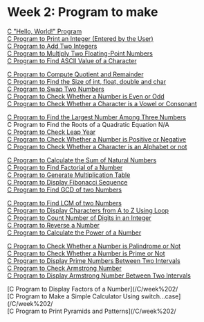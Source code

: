 # Week 2: Program to make

[C "Hello, World!" Program](/C/week%202/HelloWorld.c) <br>
[C Program to Print an Integer (Entered by the User)](/C/week%202/EnteredInt.c) <br>
[C Program to Add Two Integers](/C/week%202/AddTwoInts.c) <br>
[C Program to Multiply Two Floating-Point Numbers](/C/week%202/MultiFloat.c) <br>
[C Program to Find ASCII Value of a Character](/C/week%202/FindASCII.c) <br>

[C Program to Compute Quotient and Remainder](/C/week%202/QuotRemain.c) <br>
[C Program to Find the Size of int, float, double and char](/C/week%202/sizeof.c) <br>
[C Program to Swap Two Numbers](/C/week%202/swap.c) <br>
[C Program to Check Whether a Number is Even or Odd](/C/week%202/EvenOdd.c) <br>
[C Program to Check Whether a Character is a Vowel or Consonant](/C/week%202/Vowel.c) <br>

[C Program to Find the Largest Number Among Three Numbers](/C/week%202/largerint.c) <br>
C Program to Find the Roots of a Quadratic Equation N/A <br>
[C Program to Check Leap Year](/C/week%202/leapyear.c) <br>
[C Program to Check Whether a Number is Positive or Negative](/C/week%202/NegOrPos.c) <br>
[C Program to Check Whether a Character is an Alphabet or not](/C/week%202/isAlpha.c) <br>

[C Program to Calculate the Sum of Natural Numbers](/C/week%202/NaturalNumbers.c) <br>
[C Program to Find Factorial of a Number](/C/week%202/Factorial.c) <br>
[C Program to Generate Multiplication Table](/C/week%202/TimesTable.c) <br>
[C Program to Display Fibonacci Sequence](/C/week%202/Fibonacci.c) <br>
[C Program to Find GCD of two Numbers](/C/week%202/GCD.c) <br>

[C Program to Find LCM of two Numbers](/C/week%202/LCM.c) <br>
[C Program to Display Characters from A to Z Using Loop](/C/week%202/AtoZ.c) <br>
[C Program to Count Number of Digits in an Integer](/C/week%202/CountDigits.c) <br>
[C Program to Reverse a Number](/C/week%202/reverse.c) <br>
[C Program to Calculate the Power of a Number](/C/week%202/power.c) <br>

[C Program to Check Whether a Number is Palindrome or Not](/C/week%202/palindrome.c) <br>
[C Program to Check Whether a Number is Prime or Not](/C/week%202/PrimeNumber.c) <br>
[C Program to Display Prime Numbers Between Two Intervals](/C/week%202/PrimeInRange.c)<br>
[C Program to Check Armstrong Number](/C/week%202/Armstrong.c) <br>
[C Program to Display Armstrong Number Between Two Intervals](/C/week%202/ArmstrongRange.c) <br>

[C Program to Display Factors of a Number](/C/week%202/ <br>
[C Program to Make a Simple Calculator Using switch...case](/C/week%202/ <br>
[C Program to Print Pyramids and Patterns](/C/week%202/ <br>
